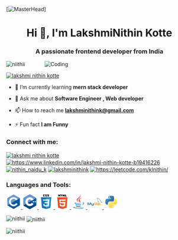 [![MasterHead](https://www.internetcreation.net/wp-content/uploads/2015/04/banner-web-development.png)]

<h1 align="center">Hi 👋, I'm LakshmiNithin Kotte</h1>
<h3 align="center">A passionate frontend developer from India</h3>
<img align="right" alt="Coding" width="400" src="https://cdn.dribbble.com/users/1162077/screenshots/3848914/programmer.gif">

<p align="left"> <img src="https://komarev.com/ghpvc/?username=niithii&label=Profile%20views&color=0e75b6&style=flat" alt="niithii" /> </p>

<p align="left"> <a href="https://twitter.com/lakshmi nithin kotte" target="blank"><img src="https://img.shields.io/twitter/follow/lakshmi nithin kotte?logo=twitter&style=for-the-badge" alt="lakshmi nithin kotte" /></a> </p>

- 🌱 I’m currently learning **mern stack developer**

- 💬 Ask me about **Software Engineer , Web developer**

- 📫 How to reach me **lakshminithink@gmail.com**

- ⚡ Fun fact **I am Funny**

<h3 align="left">Connect with me:</h3>
<p align="left">
<a href="https://twitter.com/lakshmi nithin kotte" target="blank"><img align="center" src="https://raw.githubusercontent.com/rahuldkjain/github-profile-readme-generator/master/src/images/icons/Social/twitter.svg" alt="lakshmi nithin kotte" height="30" width="40" /></a>
<a href="https://linkedin.com/in/https://www.linkedin.com/in/lakshmi-nithin-kotte-b19416226" target="blank"><img align="center" src="https://raw.githubusercontent.com/rahuldkjain/github-profile-readme-generator/master/src/images/icons/Social/linked-in-alt.svg" alt="https://www.linkedin.com/in/lakshmi-nithin-kotte-b19416226" height="30" width="40" /></a>
<a href="https://instagram.com/nithin_naidu_k" target="blank"><img align="center" src="https://raw.githubusercontent.com/rahuldkjain/github-profile-readme-generator/master/src/images/icons/Social/instagram.svg" alt="nithin_naidu_k" height="30" width="40" /></a>
<a href="https://www.codechef.com/users/lakshminithink" target="blank"><img align="center" src="https://cdn.jsdelivr.net/npm/simple-icons@3.1.0/icons/codechef.svg" alt="lakshminithink" height="30" width="40" /></a>
<a href="https://www.leetcode.com/https://leetcode.com/klnithin/" target="blank"><img align="center" src="https://raw.githubusercontent.com/rahuldkjain/github-profile-readme-generator/master/src/images/icons/Social/leet-code.svg" alt="https://leetcode.com/klnithin/" height="30" width="40" /></a>
</p>

<h3 align="left">Languages and Tools:</h3>
<p align="left"> <a href="https://www.cprogramming.com/" target="_blank" rel="noreferrer"> <img src="https://raw.githubusercontent.com/devicons/devicon/master/icons/c/c-original.svg" alt="c" width="40" height="40"/> </a> <a href="https://www.w3schools.com/cpp/" target="_blank" rel="noreferrer"> <img src="https://raw.githubusercontent.com/devicons/devicon/master/icons/cplusplus/cplusplus-original.svg" alt="cplusplus" width="40" height="40"/> </a> <a href="https://www.w3schools.com/css/" target="_blank" rel="noreferrer"> <img src="https://raw.githubusercontent.com/devicons/devicon/master/icons/css3/css3-original-wordmark.svg" alt="css3" width="40" height="40"/> </a> <a href="https://www.w3.org/html/" target="_blank" rel="noreferrer"> <img src="https://raw.githubusercontent.com/devicons/devicon/master/icons/html5/html5-original-wordmark.svg" alt="html5" width="40" height="40"/> </a> <a href="https://www.java.com" target="_blank" rel="noreferrer"> <img src="https://raw.githubusercontent.com/devicons/devicon/master/icons/java/java-original.svg" alt="java" width="40" height="40"/> </a> <a href="https://www.mysql.com/" target="_blank" rel="noreferrer"> <img src="https://raw.githubusercontent.com/devicons/devicon/master/icons/mysql/mysql-original-wordmark.svg" alt="mysql" width="40" height="40"/> </a> <a href="https://www.python.org" target="_blank" rel="noreferrer"> <img src="https://raw.githubusercontent.com/devicons/devicon/master/icons/python/python-original.svg" alt="python" width="40" height="40"/> </a> </p>

<p><img align="left" src="https://github-readme-stats.vercel.app/api/top-langs?username=niithii&show_icons=true&locale=en&layout=compact" alt="niithii" /></p>

<p>&nbsp;<img align="center" src="https://github-readme-stats.vercel.app/api?username=niithii&show_icons=true&locale=en" alt="niithii" /></p>

<p><img align="center" src="https://github-readme-streak-stats.herokuapp.com/?user=niithii&" alt="niithii" /></p>

